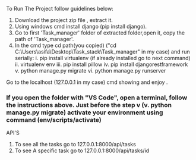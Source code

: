 To Run The Project follow guidelines below:

1. Download the project zip file , extract it.
2. Using windows cmd install django (pip install django).
3. Go to first 'Task_manager' folder of extracted folder,open it, copy the path of 'Task_manager'.
4. In the cmd type cd path(you copied) ("cd C:\Users\asifa\Desktop\Task_stack\Task_manager"  in my case) and run serially:
   i.   pip install virtualenv (if already installed go to next command)
   ii.  virtualenv env
   iii. pip install pillow
   iv.  pip install djangorestframework
   v.   python manage.py migrate
   vi.  python manage.py runserver
   
Go to the localhost (127.0.0.1 in my case) cmd showing and enjoy .

### If you open the folder with "VS Code", open a terminal, follow the instructions above. Just before the step v (v. python manage.py migrate) activate your environment using command (env/scripts/activate)


API'S

1. To see all the tasks go to 127.0.0.1:8000/api/tasks
2. To see A specific task go to 127.0.0.1:8000/api/tasks/id

